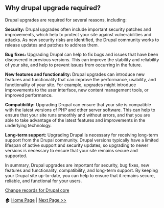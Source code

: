 ## Why drupal upgrade required? ##

Drupal upgrades are required for several reasons, including:

**Security:** Drupal upgrades often include important security patches and improvements, which help to protect your site against vulnerabilities and attacks. As new security risks are identified, the Drupal community works to release updates and patches to address them.

**Bug fixes:** Upgrading Drupal can help to fix bugs and issues that have been discovered in previous versions. This can improve the stability and reliability of your site, and help to prevent issues from occurring in the future.

**New features and functionality:** Drupal upgrades can introduce new features and functionality that can improve the performance, usability, and functionality of your site. For example, upgrades might introduce improvements to the user interface, new content management tools, or improved performance.

**Compatibility:** Upgrading Drupal can ensure that your site is compatible with the latest versions of PHP and other server software. This can help to ensure that your site runs smoothly and without errors, and that you are able to take advantage of the latest features and improvements in the underlying technology.

**Long-term support:** Upgrading Drupal is necessary for receiving long-term support from the Drupal community. Drupal versions typically have a limited lifespan of active support and security updates, so upgrading to newer versions is necessary to ensure that your site remains secure and supported.

In summary, Drupal upgrades are important for security, bug fixes, new features and functionality, compatibility, and long-term support. By keeping your Drupal site up-to-date, you can help to ensure that it remains secure, reliable, and functional for your users.


[Change records for Drupal core](https://www.drupal.org/list-changes/drupal)

:house: [Home Page](README.md) | [Next Page >>](drupal-8-to-9-upgrade.md)

